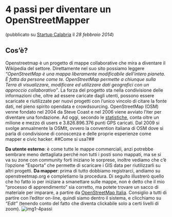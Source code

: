 # 4 passi per diventare un OpenStreetMapper #
(pubblicato su [Startup Calabria](http://www.startupcalabria.com) il *28 febbraio 2014*)
## Cos’è?
Openstreetmap è un progetto di mappe collaborative che mira a diventare il Wikipedia del settore.
Direttamente nel suo sito possiamo leggere *“OpenStreetMap è una mappa liberamente modificabile dell'intero pianeta. È fatta da persone come te. OpenStreetMap permette a chiunque sulla Terra di visualizzare, modificare ed utilizzare dati geografici con un approccio collaborativo”*.
La forza del progetto sta nella condivisione delle informazioni che, oltre ad essere caricate dagli utenti, possono essere scaricate e riutilizzate per nuovi progetti con l’unico vincolo di citare la fonte dati, nel pieno spirito opendata e crowdsourcing.
OpenStreetMap (OSM) venne fondato nel 2004 da Steve Coast e nel 2006 viene avviato l’iter per diventare una fondazione.
Ad oggi, secondo le [statistiche](http://www.openstreetmap.org/stats/data_stats.html), conta oltre un milione e mezzo di users e 3.826.896.376 punti GPS caricati.
Dal 2009 si svolge annualmente la OSMIt, ovvero la convention italiana di OSM dove si parla di condivisione di conoscenza e delle proprie esperienze come mapper e civic hacker.
##Come si usa?##

**Da utente esterno**: è come tutte le mappe commerciali, anzi potrebbe sembrare meno dettagliata perché non tutti i posti sono mappati, ma se si va su zone con community forti iniziano le sorprese, inoltre vediamo che c’è l’opzione “Esporta” che permette di scaricare i GIS data per riutilizzarli su altri progetti.
**Da mapper**: prima di tutto dobbiamo registrarci, andiamo su openstreetmap.org e completiamo la procedura.
Di seguito illustrerò quello che ho fatto io per iniziare a smanettare sulle mappe, non è detto che il mio “processo di apprendimento” sia corretto, ma potete trovare un sacco di materiale per imparare, a partire da [OpenStreetMap Italia](https://openstreetmap.it/).
Consiglio a tutti di partire con l’editor on-line, quindi siamo dentro il sistema, e clicchiamo su *“Edit”* (tenendo conto del fatto che diventa clickabile solo a certi livelli di zoom).
![img1-4passi](https://github.com/nickprock/dataculture_osm/blob/master/img/img1-4passi.png)
